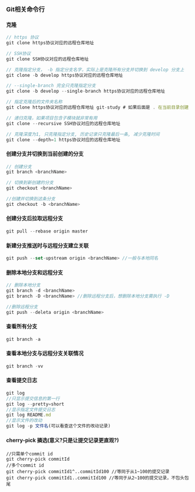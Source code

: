<!--
 * @Author: your name
 * @Date: 2020-08-13 10:35:46
 * @LastEditTime: 2020-08-17 16:43:33
 * @LastEditors: Please set LastEditors
 * @Description: In User Settings Edit
 * @FilePath: /learningnotes/git/git.md
-->
### Git相关命令行

#### 克隆

```javascript
// https 协议
git clone https协议对应的远程仓库地址

// SSH协议
git clone SSH协议对应的远程仓库地址

// 克隆指定分支， -b 指定分支名字，实际上是克隆所有分支并切换到 develop 分支上
git clone -b develop https协议对应的远程仓库地址

// --single-branch 完全只克隆指定分支
git clone -b develop --single-branch https协议对应的远程仓库地址

// 指定克隆后的文件夹名称
git clone https协议对应的远程仓库地址 git-study # 如果后面是 . 在当前目录创建

// 递归克隆，如果项目包含子模块就非常有用
git clone --recursive SSH协议对应的远程仓库地址

// 克隆深度为1, 只克隆指定分支, 历史记录只克隆最后一条, 减少克隆时间
git clone --depth=1 https协议对应的远程仓库地址
```

#### 创建分支并切换到当前创建的分支

```javascript
// 创建分支
git branch <branchName>

// 切换到新创建的分支
git checkout <branchName>

//创建并切换到这条分支
git checkout -b <branchName>
```

#### 创建分支后拉取远程分支

```javascript
git pull --rebase origin master
```

#### 新建分支推送时与远程分支建立关联

```javascript
git push --set-upstream origin <branchName> //一般与本地同名
```

#### 删除本地分支和远程分支

```javascript
// 删除本地分支
git branch -d <branchName>
git branch -D <branchName> //删除远程分支后，想删除本地分支需执行 -D

//删除远程分支
git push --deleta origin <branchName>
```

#### 查看所有分支

```javascript
git branch -a
```

#### 查看本地分支与远程分支关联情况

```javascript
git branch -vv
```

#### 查看提交日志

```javascript
git log
//只显示提交信息的第一行
git log --pretty=short
//显示指定文件提交日志
git log README.md
//显示文件的改动
git log -p 文件名(可以看查这个文件的改动记录)
```

#### cherry-pick 撛选(意义?只是让提交记录更直观?)

```javasrctip
//只需单个commit id
git cherry-pick commitId
//多个commit id
git cherry-pick commitId1^..commitId100 //等同于从1~100的提交记录
git cherry-pick commitId1..commitId100 //等同于从2~100的提交记录，不包头包尾
```
